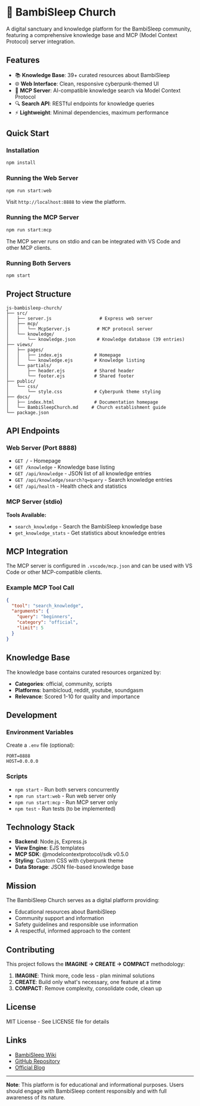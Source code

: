 # 🌟 BambiSleep Church

A digital sanctuary and knowledge platform for the BambiSleep community, featuring a comprehensive knowledge base and MCP (Model Context Protocol) server integration.

## Features

- 📚 **Knowledge Base**: 39+ curated resources about BambiSleep
- 🌐 **Web Interface**: Clean, responsive cyberpunk-themed UI
- 🤖 **MCP Server**: AI-compatible knowledge search via Model Context Protocol
- 🔍 **Search API**: RESTful endpoints for knowledge queries
- ⚡ **Lightweight**: Minimal dependencies, maximum performance

## Quick Start

### Installation

```bash
npm install
```

### Running the Web Server

```bash
npm run start:web
```

Visit `http://localhost:8888` to view the platform.

### Running the MCP Server

```bash
npm run start:mcp
```

The MCP server runs on stdio and can be integrated with VS Code and other MCP clients.

### Running Both Servers

```bash
npm start
```

## Project Structure

```
js-bambisleep-church/
├── src/
│   ├── server.js                  # Express web server
│   ├── mcp/
│   │   └── McpServer.js          # MCP protocol server
│   └── knowledge/
│       └── knowledge.json        # Knowledge database (39 entries)
├── views/
│   ├── pages/
│   │   ├── index.ejs            # Homepage
│   │   └── knowledge.ejs        # Knowledge listing
│   └── partials/
│       ├── header.ejs           # Shared header
│       └── footer.ejs           # Shared footer
├── public/
│   └── css/
│       └── style.css            # Cyberpunk theme styling
├── docs/
│   ├── index.html               # Documentation homepage
│   └── BambiSleepChurch.md     # Church establishment guide
└── package.json
```

## API Endpoints

### Web Server (Port 8888)

- `GET /` - Homepage
- `GET /knowledge` - Knowledge base listing
- `GET /api/knowledge` - JSON list of all knowledge entries
- `GET /api/knowledge/search?q=query` - Search knowledge entries
- `GET /api/health` - Health check and statistics

### MCP Server (stdio)

**Tools Available:**

- `search_knowledge` - Search the BambiSleep knowledge base
- `get_knowledge_stats` - Get statistics about knowledge entries

## MCP Integration

The MCP server is configured in `.vscode/mcp.json` and can be used with VS Code or other MCP-compatible clients.

### Example MCP Tool Call

```json
{
  "tool": "search_knowledge",
  "arguments": {
    "query": "beginners",
    "category": "official",
    "limit": 5
  }
}
```

## Knowledge Base

The knowledge base contains curated resources organized by:

- **Categories**: official, community, scripts
- **Platforms**: bambicloud, reddit, youtube, soundgasm
- **Relevance**: Scored 1-10 for quality and importance

## Development

### Environment Variables

Create a `.env` file (optional):

```env
PORT=8888
HOST=0.0.0.0
```

### Scripts

- `npm start` - Run both servers concurrently
- `npm run start:web` - Run web server only
- `npm run start:mcp` - Run MCP server only
- `npm test` - Run tests (to be implemented)

## Technology Stack

- **Backend**: Node.js, Express.js
- **View Engine**: EJS templates
- **MCP SDK**: @modelcontextprotocol/sdk v0.5.0
- **Styling**: Custom CSS with cyberpunk theme
- **Data Storage**: JSON file-based knowledge base

## Mission

The BambiSleep Church serves as a digital platform providing:

- Educational resources about BambiSleep
- Community support and information
- Safety guidelines and responsible use information
- A respectful, informed approach to the content

## Contributing

This project follows the **IMAGINE → CREATE → COMPACT** methodology:

1. **IMAGINE**: Think more, code less - plan minimal solutions
2. **CREATE**: Build only what's necessary, one feature at a time
3. **COMPACT**: Remove complexity, consolidate code, clean up

## License

MIT License - See LICENSE file for details

## Links

- [BambiSleep Wiki](https://bambisleep.info/)
- [GitHub Repository](https://github.com/HarleyVader/js-bambisleep-church)
- [Official Blog](https://bambisleep.blogspot.com)

---

**Note**: This platform is for educational and informational purposes. Users should engage with BambiSleep content responsibly and with full awareness of its nature.
